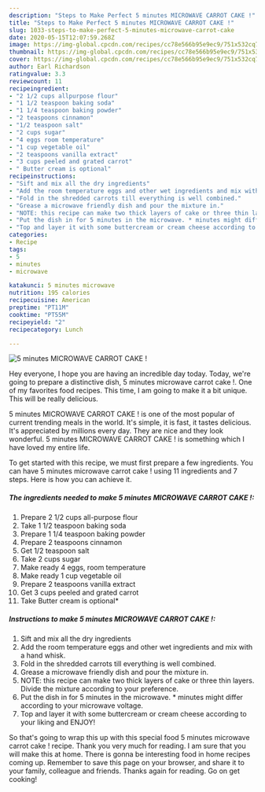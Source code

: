 ```yaml
---
description: "Steps to Make Perfect 5 minutes MICROWAVE CARROT CAKE !"
title: "Steps to Make Perfect 5 minutes MICROWAVE CARROT CAKE !"
slug: 1033-steps-to-make-perfect-5-minutes-microwave-carrot-cake
date: 2020-05-15T12:07:59.268Z
image: https://img-global.cpcdn.com/recipes/cc78e566b95e9ec9/751x532cq70/5-minutes-microwave-carrot-cake-recipe-main-photo.jpg
thumbnail: https://img-global.cpcdn.com/recipes/cc78e566b95e9ec9/751x532cq70/5-minutes-microwave-carrot-cake-recipe-main-photo.jpg
cover: https://img-global.cpcdn.com/recipes/cc78e566b95e9ec9/751x532cq70/5-minutes-microwave-carrot-cake-recipe-main-photo.jpg
author: Earl Richardson
ratingvalue: 3.3
reviewcount: 11
recipeingredient:
- "2 1/2 cups allpurpose flour"
- "1 1/2 teaspoon baking soda"
- "1 1/4 teaspoon baking powder"
- "2 teaspoons cinnamon"
- "1/2 teaspoon salt"
- "2 cups sugar"
- "4 eggs room temperature"
- "1 cup vegetable oil"
- "2 teaspoons vanilla extract"
- "3 cups peeled and grated carrot"
- " Butter cream is optional"
recipeinstructions:
- "Sift and mix all the dry ingredients"
- "Add the room temperature eggs and other wet ingredients and mix with a hand whisk."
- "Fold in the shredded carrots till everything is well combined."
- "Grease a microwave friendly dish and pour the mixture in."
- "NOTE: this recipe can make two thick layers of cake or three thin layers. Divide the mixture according to your preference."
- "Put the dish in for 5 minutes in the microwave. * minutes might differ according to your microwave voltage."
- "Top and layer it with some buttercream or cream cheese according to your liking and ENJOY!"
categories:
- Recipe
tags:
- 5
- minutes
- microwave

katakunci: 5 minutes microwave 
nutrition: 195 calories
recipecuisine: American
preptime: "PT11M"
cooktime: "PT55M"
recipeyield: "2"
recipecategory: Lunch

---
```



![5 minutes MICROWAVE CARROT CAKE !](https://img-global.cpcdn.com/recipes/cc78e566b95e9ec9/751x532cq70/5-minutes-microwave-carrot-cake-recipe-main-photo.jpg)

Hey everyone, I hope you are having an incredible day today. Today, we're going to prepare a distinctive dish, 5 minutes microwave carrot cake !. One of my favorites food recipes. This time, I am going to make it a bit unique. This will be really delicious.



5 minutes MICROWAVE CARROT CAKE ! is one of the most popular of current trending meals in the world. It's simple, it is fast, it tastes delicious. It's appreciated by millions every day. They are nice and they look wonderful. 5 minutes MICROWAVE CARROT CAKE ! is something which I have loved my entire life.


To get started with this recipe, we must first prepare a few ingredients. You can have 5 minutes microwave carrot cake ! using 11 ingredients and 7 steps. Here is how you can achieve it.

<!--inarticleads1-->

##### The ingredients needed to make 5 minutes MICROWAVE CARROT CAKE !:

1. Prepare 2 1/2 cups all-purpose flour
1. Take 1 1/2 teaspoon baking soda
1. Prepare 1 1/4 teaspoon baking powder
1. Prepare 2 teaspoons cinnamon
1. Get 1/2 teaspoon salt
1. Take 2 cups sugar
1. Make ready 4 eggs, room temperature
1. Make ready 1 cup vegetable oil
1. Prepare 2 teaspoons vanilla extract
1. Get 3 cups peeled and grated carrot
1. Take  Butter cream is optional*




<!--inarticleads2-->

##### Instructions to make 5 minutes MICROWAVE CARROT CAKE !:

1. Sift and mix all the dry ingredients
1. Add the room temperature eggs and other wet ingredients and mix with a hand whisk.
1. Fold in the shredded carrots till everything is well combined.
1. Grease a microwave friendly dish and pour the mixture in.
1. NOTE: this recipe can make two thick layers of cake or three thin layers. Divide the mixture according to your preference.
1. Put the dish in for 5 minutes in the microwave. * minutes might differ according to your microwave voltage.
1. Top and layer it with some buttercream or cream cheese according to your liking and ENJOY!




So that's going to wrap this up with this special food 5 minutes microwave carrot cake ! recipe. Thank you very much for reading. I am sure that you will make this at home. There is gonna be interesting food in home recipes coming up. Remember to save this page on your browser, and share it to your family, colleague and friends. Thanks again for reading. Go on get cooking!
